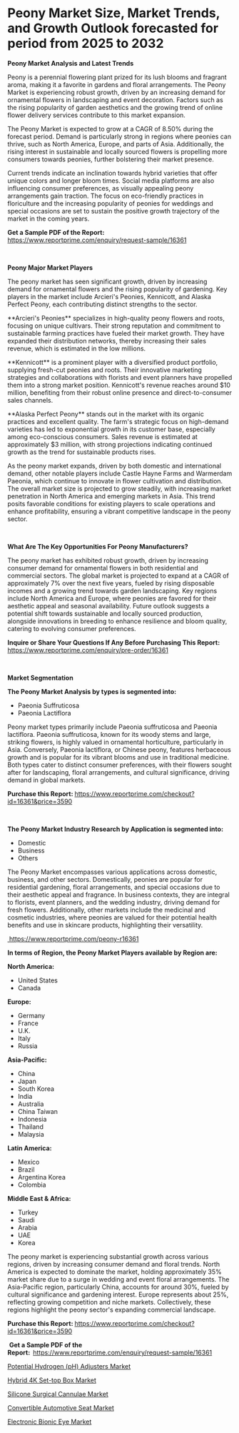 <p><h1>Peony Market Size, Market Trends, and Growth Outlook forecasted for period from 2025 to 2032</h1></p><p><strong>Peony Market Analysis and Latest Trends</strong></p>
<p><p>Peony is a perennial flowering plant prized for its lush blooms and fragrant aroma, making it a favorite in gardens and floral arrangements. The Peony Market is experiencing robust growth, driven by an increasing demand for ornamental flowers in landscaping and event decoration. Factors such as the rising popularity of garden aesthetics and the growing trend of online flower delivery services contribute to this market expansion.</p><p>The Peony Market is expected to grow at a CAGR of 8.50% during the forecast period. Demand is particularly strong in regions where peonies can thrive, such as North America, Europe, and parts of Asia. Additionally, the rising interest in sustainable and locally sourced flowers is propelling more consumers towards peonies, further bolstering their market presence.</p><p>Current trends indicate an inclination towards hybrid varieties that offer unique colors and longer bloom times. Social media platforms are also influencing consumer preferences, as visually appealing peony arrangements gain traction. The focus on eco-friendly practices in floriculture and the increasing popularity of peonies for weddings and special occasions are set to sustain the positive growth trajectory of the market in the coming years.</p></p>
<p><strong>Get a Sample PDF of the Report:&nbsp;</strong> <a href="https://www.reportprime.com/enquiry/request-sample/16361?utm_campaign=9&utm_medium=2&utm_source=Github&utm_content=ia&utm_term=24032025&utm_id=peony">https://www.reportprime.com/enquiry/request-sample/16361</a></p>
<p>&nbsp;</p>
<p><strong>Peony Major Market Players</strong></p>
<p><p>The peony market has seen significant growth, driven by increasing demand for ornamental flowers and the rising popularity of gardening. Key players in the market include Arcieri's Peonies, Kennicott, and Alaska Perfect Peony, each contributing distinct strengths to the sector.</p><p>**Arcieri's Peonies** specializes in high-quality peony flowers and roots, focusing on unique cultivars. Their strong reputation and commitment to sustainable farming practices have fueled their market growth. They have expanded their distribution networks, thereby increasing their sales revenue, which is estimated in the low millions.</p><p>**Kennicott** is a prominent player with a diversified product portfolio, supplying fresh-cut peonies and roots. Their innovative marketing strategies and collaborations with florists and event planners have propelled them into a strong market position. Kennicott's revenue reaches around $10 million, benefiting from their robust online presence and direct-to-consumer sales channels.</p><p>**Alaska Perfect Peony** stands out in the market with its organic practices and excellent quality. The farm's strategic focus on high-demand varieties has led to exponential growth in its customer base, especially among eco-conscious consumers. Sales revenue is estimated at approximately $3 million, with strong projections indicating continued growth as the trend for sustainable products rises.</p><p>As the peony market expands, driven by both domestic and international demand, other notable players include Castle Hayne Farms and Warmerdam Paeonia, which continue to innovate in flower cultivation and distribution. The overall market size is projected to grow steadily, with increasing market penetration in North America and emerging markets in Asia. This trend posits favorable conditions for existing players to scale operations and enhance profitability, ensuring a vibrant competitive landscape in the peony sector.</p></p>
<p>&nbsp;</p>
<p><strong>What Are The Key Opportunities For Peony Manufacturers?</strong></p>
<p><p>The peony market has exhibited robust growth, driven by increasing consumer demand for ornamental flowers in both residential and commercial sectors. The global market is projected to expand at a CAGR of approximately 7% over the next five years, fueled by rising disposable incomes and a growing trend towards garden landscaping. Key regions include North America and Europe, where peonies are favored for their aesthetic appeal and seasonal availability. Future outlook suggests a potential shift towards sustainable and locally sourced production, alongside innovations in breeding to enhance resilience and bloom quality, catering to evolving consumer preferences.</p></p>
<p><strong>Inquire or Share Your Questions If Any Before Purchasing This Report:</strong> <a href="https://www.reportprime.com/enquiry/pre-order/16361?utm_campaign=9&utm_medium=2&utm_source=Github&utm_content=ia&utm_term=24032025&utm_id=peony">https://www.reportprime.com/enquiry/pre-order/16361</a></p>
<p>&nbsp;</p>
<p><strong>Market Segmentation</strong></p>
<p><strong>The Peony Market Analysis by types is segmented into:</strong></p>
<p><ul><li>Paeonia Suffruticosa</li><li>Paeonia Lactiflora</li></ul></p>
<p><p>Peony market types primarily include Paeonia suffruticosa and Paeonia lactiflora. Paeonia suffruticosa, known for its woody stems and large, striking flowers, is highly valued in ornamental horticulture, particularly in Asia. Conversely, Paeonia lactiflora, or Chinese peony, features herbaceous growth and is popular for its vibrant blooms and use in traditional medicine. Both types cater to distinct consumer preferences, with their flowers sought after for landscaping, floral arrangements, and cultural significance, driving demand in global markets.</p></p>
<p><strong>Purchase this Report:&nbsp;</strong><a href="https://www.reportprime.com/checkout?id=16361&price=3590&utm_campaign=9&utm_medium=2&utm_source=Github&utm_content=ia&utm_term=24032025&utm_id=peony">https://www.reportprime.com/checkout?id=16361&price=3590</a></p>
<p>&nbsp;</p>
<p><strong>The Peony Market Industry Research by Application is segmented into:</strong></p>
<p><ul><li>Domestic</li><li>Business</li><li>Others</li></ul></p>
<p><p>The Peony Market encompasses various applications across domestic, business, and other sectors. Domestically, peonies are popular for residential gardening, floral arrangements, and special occasions due to their aesthetic appeal and fragrance. In business contexts, they are integral to florists, event planners, and the wedding industry, driving demand for fresh flowers. Additionally, other markets include the medicinal and cosmetic industries, where peonies are valued for their potential health benefits and use in skincare products, highlighting their versatility.</p></p>
<p><a href="https://www.reportprime.com/peony-r16361?utm_campaign=9&utm_medium=2&utm_source=Github&utm_content=ia&utm_term=24032025&utm_id=peony">&nbsp;https://www.reportprime.com/peony-r16361</a></p>
<p><strong>In terms of Region, the Peony Market Players available by Region are:</strong></p>
<p>
    <p> <strong> North America: </strong>
        <ul>
            <li>United States</li>
            <li>Canada</li>
        </ul>
        </p> 
    <p> <strong> Europe: </strong>
        <ul>
            <li>Germany</li>
            <li>France</li>
            <li>U.K.</li>
            <li>Italy</li>
            <li>Russia</li>
        </ul>
        </p> 
    <p> <strong> Asia-Pacific: </strong>
        <ul>
            <li>China</li>
            <li>Japan</li>
            <li>South Korea</li>
            <li>India</li>
            <li>Australia</li>
            <li>China Taiwan</li>
            <li>Indonesia</li>
            <li>Thailand</li>
            <li>Malaysia</li>
        </ul>
        </p> 
    <p> <strong> Latin America: </strong>
        <ul>
            <li>Mexico</li>
            <li>Brazil</li>
            <li>Argentina Korea</li>
            <li>Colombia</li>
        </ul>
        </p> 
    <p> <strong> Middle East & Africa: </strong>
        <ul>
            <li>Turkey</li>
            <li>Saudi</li>
            <li>Arabia</li>
            <li>UAE</li>
            <li>Korea</li>
        </ul>
    </p>
    </p>
<p><p>The peony market is experiencing substantial growth across various regions, driven by increasing consumer demand and floral trends. North America is expected to dominate the market, holding approximately 35% market share due to a surge in wedding and event floral arrangements. The Asia-Pacific region, particularly China, accounts for around 30%, fueled by cultural significance and gardening interest. Europe represents about 25%, reflecting growing competition and niche markets. Collectively, these regions highlight the peony sector's expanding commercial landscape.</p></p>
<p><strong>Purchase this Report: </strong><a href="https://www.reportprime.com/checkout?id=16361&price=3590&utm_campaign=9&utm_medium=2&utm_source=Github&utm_content=ia&utm_term=24032025&utm_id=peony">https://www.reportprime.com/checkout?id=16361&price=3590</a></p>
<p>&nbsp;<strong>Get a Sample PDF of the Report:&nbsp;&nbsp;</strong><a href="https://www.reportprime.com/enquiry/request-sample/16361?utm_campaign=9&utm_medium=2&utm_source=Github&utm_content=ia&utm_term=24032025&utm_id=peony">https://www.reportprime.com/enquiry/request-sample/16361</a></p>
<p><strong></strong></p>
<p><p><a href="https://github.com/lemiranajd/Market-Research-Report-List-1/blob/main/potential-hydrogen-ph-adjusters-market.md?utm_campaign=9&utm_medium=2&utm_source=Github&utm_content=ia&utm_term=24032025&utm_id=peony">Potential Hydrogen (pH) Adjusters Market</a></p><p><a href="https://github.com/ghimergela93/Market-Research-Report-List-1/blob/main/hybrid-4k-set-top-box-market.md?utm_campaign=9&utm_medium=2&utm_source=Github&utm_content=ia&utm_term=24032025&utm_id=peony">Hybrid 4K Set-top Box Market</a></p><p><a href="https://github.com/dovbusmrking/Market-Research-Report-List-1/blob/main/silicone-surgical-cannulae-market.md?utm_campaign=9&utm_medium=2&utm_source=Github&utm_content=ia&utm_term=24032025&utm_id=peony">Silicone Surgical Cannulae Market</a></p><p><a href="https://github.com/azetehhasle/Market-Research-Report-List-1/blob/main/convertible-automotive-seat-market.md?utm_campaign=9&utm_medium=2&utm_source=Github&utm_content=ia&utm_term=24032025&utm_id=peony">Convertible Automotive Seat Market</a></p><p><a href="https://github.com/ogbadujonito22/Market-Research-Report-List-1/blob/main/electronic-bionic-eye-market.md?utm_campaign=9&utm_medium=2&utm_source=Github&utm_content=ia&utm_term=24032025&utm_id=peony">Electronic Bionic Eye Market</a></p></p>